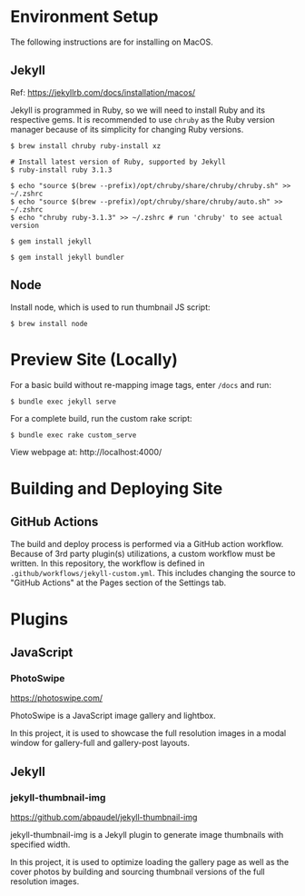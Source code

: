 # Environment Setup
The following instructions are for installing on MacOS.

## Jekyll
Ref: https://jekyllrb.com/docs/installation/macos/

Jekyll is programmed in Ruby, so we will need to install Ruby and its respective gems. It is recommended to use `chruby` as the Ruby version manager because of its simplicity for changing Ruby versions.
```
$ brew install chruby ruby-install xz

# Install latest version of Ruby, supported by Jekyll
$ ruby-install ruby 3.1.3

$ echo "source $(brew --prefix)/opt/chruby/share/chruby/chruby.sh" >> ~/.zshrc
$ echo "source $(brew --prefix)/opt/chruby/share/chruby/auto.sh" >> ~/.zshrc
$ echo "chruby ruby-3.1.3" >> ~/.zshrc # run 'chruby' to see actual version

$ gem install jekyll

$ gem install jekyll bundler
```

## Node
Install node, which is used to run thumbnail JS script:
```
$ brew install node
```

# Preview Site (Locally)
For a basic build without re-mapping image tags, enter `/docs` and run:
```
$ bundle exec jekyll serve
```

For a complete build, run the custom rake script:
```
$ bundle exec rake custom_serve
```

View webpage at: http://localhost:4000/

# Building and Deploying Site
## GitHub Actions
The build and deploy process is performed via a GitHub action workflow. Because of 3rd party plugin(s) utilizations, a custom workflow must be written. In this repository, the workflow is defined in `.github/workflows/jekyll-custom.yml`. This includes changing the source to "GitHub Actions" at the Pages section of the Settings tab.

# Plugins
## JavaScript
### PhotoSwipe
https://photoswipe.com/

PhotoSwipe is a JavaScript image gallery and lightbox.

In this project, it is used to showcase the full resolution images in a modal window for gallery-full and gallery-post layouts.

## Jekyll
### jekyll-thumbnail-img
https://github.com/abpaudel/jekyll-thumbnail-img

jekyll-thumbnail-img is a Jekyll plugin to generate image thumbnails with specified width.

In this project, it is used to optimize loading the gallery page as well as the cover photos by building and sourcing thumbnail versions of the full resolution images.
